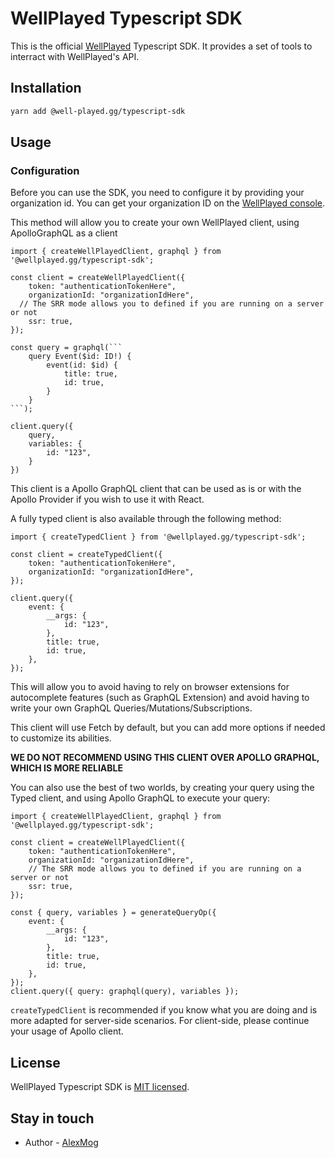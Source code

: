 # WellPlayed Typescript SDK

This is the official [WellPlayed](https://well-played.gg) Typescript SDK. It provides a set of tools to interract with WellPlayed's API.

## Installation

```bash
yarn add @well-played.gg/typescript-sdk
```

## Usage

### Configuration

Before you can use the SDK, you need to configure it by providing your organization id. You can get your organization ID  on the [WellPlayed console](https://console.well-played.gg/organizations).  

This method will allow you to create your own WellPlayed client, using ApolloGraphQL as a client

```tsx
import { createWellPlayedClient, graphql } from '@wellplayed.gg/typescript-sdk';

const client = createWellPlayedClient({
	token: "authenticationTokenHere",
	organizationId: "organizationIdHere",
  // The SRR mode allows you to defined if you are running on a server or not
	ssr: true,
});

const query = graphql(```
	query Event($id: ID!) {
		event(id: $id) {
			title: true,
			id: true,
		}
	}
```);

client.query({
	query,
	variables: {
		id: "123",
	}
})
```

This client is a Apollo GraphQL client that can be used as is or with the Apollo Provider if you wish to use it with React.

A fully typed client is also available through the following method:
```tsx
import { createTypedClient } from '@wellplayed.gg/typescript-sdk';

const client = createTypedClient({
	token: "authenticationTokenHere",
	organizationId: "organizationIdHere",
});

client.query({
	event: {
		__args: {
			id: "123",
		},
		title: true,
		id: true,
	},
});
```

This will allow you to avoid having to rely on browser extensions for autocomplete features (such as GraphQL Extension) and avoid having to write your own GraphQL Queries/Mutations/Subscriptions.

This client will use Fetch by default, but you can add more options if needed to customize its abilities.

**WE DO NOT RECOMMEND USING THIS CLIENT OVER APOLLO GRAPHQL, WHICH IS MORE RELIABLE**

You can also use the best of two worlds, by creating your query using the Typed client, and using Apollo GraphQL to execute your query:

```tsx
import { createWellPlayedClient, graphql } from '@wellplayed.gg/typescript-sdk';

const client = createWellPlayedClient({
	token: "authenticationTokenHere",
	organizationId: "organizationIdHere",
	// The SRR mode allows you to defined if you are running on a server or not
	ssr: true,
});

const { query, variables } = generateQueryOp({
	event: {
		__args: {
			id: "123",
		},
		title: true,
		id: true,
	},
});
client.query({ query: graphql(query), variables });
```

`createTypedClient` is recommended if you know what you are doing and is more adapted for server-side scenarios. For client-side, please continue your usage of Apollo client.

## License

WellPlayed Typescript SDK is [MIT licensed](https://github.com/WellPlayedGG/react-sdk/tree/master/LICENSE).

## Stay in touch

- Author - [AlexMog](https://github.com/alexmog)